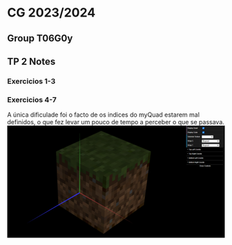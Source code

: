 # CG 2023/2024

## Group T06G0y

## TP 2 Notes
### Exercicios 1-3

### Exercicios 4-7
A única dificulade foi o facto de os indices do myQuad estarem mal definidos, o que fez levar um pouco de tempo a perceber o que se passava.
![Screenshot 2](screenshots/CG-t06g12-tp4-2.png)

